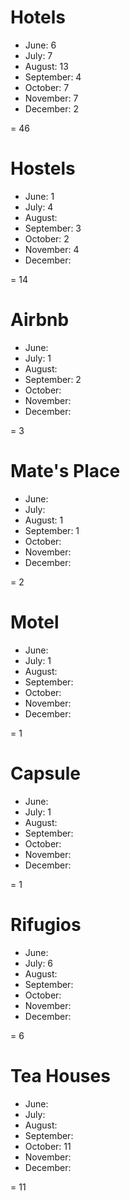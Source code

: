 # Hotels
- June: 6
- July: 7
- August: 13
- September: 4
- October: 7
- November: 7
- December: 2

= 46

# Hostels
- June: 1
- July: 4
- August: 
- September: 3
- October: 2
- November: 4
- December: 

= 14

# Airbnb
- June: 
- July: 1
- August: 
- September: 2
- October: 
- November: 
- December: 

= 3

#  Mate's Place
- June: 
- July: 
- August: 1
- September: 1
- October: 
- November: 
- December: 

= 2

# Motel
- June: 
- July: 1
- August: 
- September: 
- October: 
- November: 
- December: 

= 1

# Capsule 
- June: 
- July: 1
- August: 
- September: 
- October: 
- November: 
- December: 

= 1

# Rifugios
- June:  
- July: 6
- August:   
- September:  
- October:  
- November:  
- December:  

= 6

# Tea Houses
- June:  
- July:  
- August:   
- September:  
- October: 11
- November:  
- December:  

= 11

